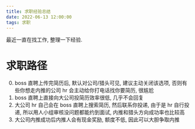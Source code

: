 ```yaml
---
title: 求职经验总结
date: 2022-06-13 12:00:00
tags: 求职
---
```


最近一直在找工作, 整理一下经验.

# 求职路径

0.  boss 直聘上传完简历后, 默认对公司/猎头可见, 建议主动关闭该选项, 否则有些你想走内推的公司 hr 会主动给你打电话找你要简历, 很尴尬
1.  boss 直聘上直接向大公司投简历效率很低, 几乎不会回复
2.  大公司 hr 自己会在 boss 直聘上搜索简历, 然后联系你投递, 由于是 hr 自行投递, 所以用人小组审核没问题都能约到面试, 内推和猎头方向成功率也比较高
3.  大公司内推成功后内推人会有现金奖励, 额度不低, 因此可以大胆争取内推
